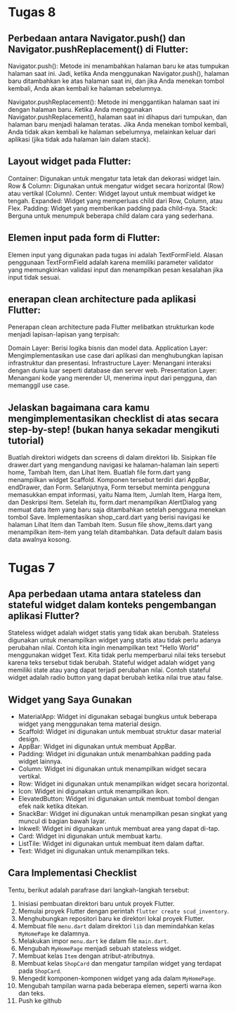 # Tugas 8
## Perbedaan antara Navigator.push() dan Navigator.pushReplacement() di Flutter:
Navigator.push(): Metode ini menambahkan halaman baru ke atas tumpukan halaman saat ini. Jadi, ketika Anda menggunakan Navigator.push(), halaman baru ditambahkan ke atas halaman saat ini, dan jika Anda menekan tombol kembali, Anda akan kembali ke halaman sebelumnya.

Navigator.pushReplacement(): Metode ini menggantikan halaman saat ini dengan halaman baru. Ketika Anda menggunakan Navigator.pushReplacement(), halaman saat ini dihapus dari tumpukan, dan halaman baru menjadi halaman teratas. Jika Anda menekan tombol kembali, Anda tidak akan kembali ke halaman sebelumnya, melainkan keluar dari aplikasi (jika tidak ada halaman lain dalam stack).

## Layout widget pada Flutter:
Container: Digunakan untuk mengatur tata letak dan dekorasi widget lain.
Row & Column: Digunakan untuk mengatur widget secara horizontal (Row) atau vertikal (Column).
Center: Widget layout untuk membuat widget ke tengah.
Expanded: Widget yang memperluas child dari Row, Column, atau Flex.
Padding: Widget yang memberikan padding pada child-nya.
Stack: Berguna untuk menumpuk beberapa child dalam cara yang sederhana.

## Elemen input pada form di Flutter:
Elemen input yang digunakan pada tugas ini adalah TextFormField. Alasan penggunaan TextFormField adalah karena memiliki parameter validator yang memungkinkan validasi input dan menampilkan pesan kesalahan jika input tidak sesuai.

## enerapan clean architecture pada aplikasi Flutter:
Penerapan clean architecture pada Flutter melibatkan strukturkan kode menjadi lapisan-lapisan yang terpisah:

Domain Layer: Berisi logika bisnis dan model data.
Application Layer: Mengimplementasikan use case dari aplikasi dan menghubungkan lapisan infrastruktur dan presentasi.
Infrastructure Layer: Menangani interaksi dengan dunia luar seperti database dan server web.
Presentation Layer: Menangani kode yang merender UI, menerima input dari pengguna, dan memanggil use case.

## Jelaskan bagaimana cara kamu mengimplementasikan checklist di atas secara step-by-step! (bukan hanya sekadar mengikuti tutorial)
Buatlah direktori widgets dan screens di dalam direktori lib.
Sisipkan file drawer.dart yang mengandung navigasi ke halaman-halaman lain seperti home, Tambah Item, dan Lihat Item.
Buatlah file form.dart yang menampilkan widget Scaffold. Komponen tersebut terdiri dari AppBar, endDrawer, dan Form. Selanjutnya, Form tersebut meminta pengguna memasukkan empat informasi, yaitu Nama Item, Jumlah Item, Harga Item, dan Deskripsi Item. Setelah itu, form.dart menampilkan AlertDialog yang memuat data item yang baru saja ditambahkan setelah pengguna menekan tombol Save.
Implementasikan shop_card.dart yang berisi navigasi ke halaman Lihat Item dan Tambah Item.
Susun file show_items.dart yang menampilkan item-item yang telah ditambahkan. Data default dalam basis data awalnya kosong.

# Tugas 7

## Apa perbedaan utama antara stateless dan stateful widget dalam konteks pengembangan aplikasi Flutter?

Stateless widget adalah widget statis yang tidak akan berubah. Stateless digunakan
untuk menampilkan widget yang statis atau tidak perlu adanya perubahan nilai. Contoh kita ingin
menampilkan text "Hello World" menggunakan widget Text. Kita tidak perlu memperbarui nilai teks
tersebut karena teks tersebut tidak berubah. Stateful widget adalah widget yang memiliki state atau
yang dapat terjadi perubahan nilai. Contoh stateful widget adalah radio button yang dapat berubah
ketika nilai true atau false.

## Widget yang Saya Gunakan

- MaterialApp: Widget ini digunakan sebagai bungkus untuk beberapa widget yang menggunakan tema
  material design.
- Scaffold: Widget ini digunakan untuk membuat struktur dasar material design.
- AppBar: Widget ini digunakan untuk membuat AppBar.
- Padding: Widget ini digunakan untuk menambahkan padding pada widget lainnya.
- Column: Widget ini digunakan untuk menampilkan widget secara vertikal.
- Row: Widget ini digunakan untuk menampilkan widget secara horizontal.
- Icon: Widget ini digunakan untuk menampilkan ikon.
- ElevatedButton: Widget ini digunakan untuk membuat tombol dengan efek naik ketika ditekan.
- SnackBar: Widget ini digunakan untuk menampilkan pesan singkat yang muncul di bagian bawah layar.
- Inkwell: Widget ini digunakan untuk membuat area yang dapat di-tap.
- Card: Widget ini digunakan untuk membuat kartu.
- ListTile: Widget ini digunakan untuk membuat item dalam daftar.
- Text: Widget ini digunakan untuk menampilkan teks.

## Cara Implementasi Checklist

Tentu, berikut adalah parafrase dari langkah-langkah tersebut:

1. Inisiasi pembuatan direktori baru untuk proyek Flutter.
2. Memulai proyek Flutter dengan perintah `flutter create scud_inventory`.
3. Menghubungkan repositori baru ke direktori lokal proyek Flutter.
4. Membuat file `menu.dart` dalam direktori `lib` dan memindahkan kelas `MyHomePage` ke dalamnya.
5. Melakukan impor `menu.dart` ke dalam file `main.dart`.
6. Mengubah `MyHomePage` menjadi sebuah stateless widget.
7. Membuat kelas `Item` dengan atribut-atributnya.
8. Membuat kelas `ShopCard` dan mengatur tampilan widget yang terdapat pada `ShopCard`.
9. Mengedit komponen-komponen widget yang ada dalam `MyHomePage`.
10. Mengubah tampilan warna pada beberapa elemen, seperti warna ikon dan teks.
11. Push ke github
